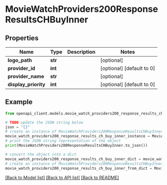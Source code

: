 # MovieWatchProviders200ResponseResultsCHBuyInner


## Properties

Name | Type | Description | Notes
------------ | ------------- | ------------- | -------------
**logo_path** | **str** |  | [optional] 
**provider_id** | **int** |  | [optional] [default to 0]
**provider_name** | **str** |  | [optional] 
**display_priority** | **int** |  | [optional] [default to 0]

## Example

```python
from openapi_client.models.movie_watch_providers200_response_results_ch_buy_inner import MovieWatchProviders200ResponseResultsCHBuyInner

# TODO update the JSON string below
json = "{}"
# create an instance of MovieWatchProviders200ResponseResultsCHBuyInner from a JSON string
movie_watch_providers200_response_results_ch_buy_inner_instance = MovieWatchProviders200ResponseResultsCHBuyInner.from_json(json)
# print the JSON string representation of the object
print(MovieWatchProviders200ResponseResultsCHBuyInner.to_json())

# convert the object into a dict
movie_watch_providers200_response_results_ch_buy_inner_dict = movie_watch_providers200_response_results_ch_buy_inner_instance.to_dict()
# create an instance of MovieWatchProviders200ResponseResultsCHBuyInner from a dict
movie_watch_providers200_response_results_ch_buy_inner_from_dict = MovieWatchProviders200ResponseResultsCHBuyInner.from_dict(movie_watch_providers200_response_results_ch_buy_inner_dict)
```
[[Back to Model list]](../README.md#documentation-for-models) [[Back to API list]](../README.md#documentation-for-api-endpoints) [[Back to README]](../README.md)


